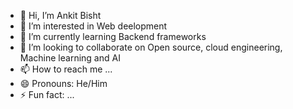 - 👋 Hi, I’m Ankit Bisht
- 👀 I’m interested in Web deelopment
- 🌱 I’m currently learning Backend frameworks
- 💞️ I’m looking to collaborate on Open source, cloud engineering, Machine learning and AI
- 📫 How to reach me ...
- 😄 Pronouns: He/Him
- ⚡ Fun fact: ...

